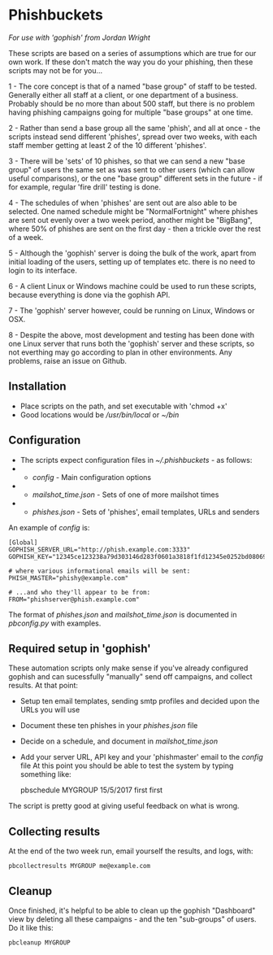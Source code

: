 # Phishbuckets

_For use with 'gophish' from Jordan Wright_

These scripts are based on a series of assumptions which are true for our own
work. If these don't match the way you do your phishing, then these scripts 
may not be for you...

1 - The core concept is that of a named "base group" of staff to be tested.
    Generally either all staff at a client, or one department of a business.
    Probably should be no more than about 500 staff, but there is no problem
    having phishing campaigns going for multiple "base groups" at one time.

2 - Rather than send a base group all the same 'phish', and all at once - the 
    scripts instead send different 'phishes', spread over two weeks, with each 
    staff member getting at least 2 of the 10 different 'phishes'.

3 - There will be 'sets' of 10 phishes, so that we can send a new "base group" 
    of users the same set as was sent to other users (which can allow useful 
    comparisons), or the one "base group" different sets in the future - if for 
    example, regular 'fire drill' testing is done.

4 - The schedules of when 'phishes' are sent out are also able to be selected. 
    One named schedule might be "NormalFortnight" where phishes are sent out 
    evenly over a two week period, another might be "BigBang", where 50% of 
    phishes are sent on the first day - then a trickle over the rest of a week.

5 - Although the 'gophish' server is doing the bulk of the work, apart from 
    initial loading of the users, setting up of templates etc. there is no 
    need to login to its interface. 
    
6 - A client Linux or Windows machine could be used to run these scripts,
    because everything is done via the gophish API. 
    
7 - The 'gophish' server however, could be running on Linux, Windows or OSX.

8 - Despite the above, most development and testing has been done with one Linux
    server that runs both the 'gophish' server and these scripts, so not 
    everthing may go according to plan in other environments. Any problems, 
    raise an issue on Github.

## Installation

* Place scripts on the path, and set executable with 'chmod +x'
* Good locations would be _/usr/bin/local_ or _~/bin_

## Configuration

* The scripts expect configuration files in _~/.phishbuckets_ - as follows:
*  - _config_ - Main configuration options
*  - _mailshot_time.json_ - Sets of one of more mailshot times
*  - _phishes.json_ - Sets of 'phishes', email templates, URLs and senders

An example of _config_ is:

    [Global]
    GOPHISH_SERVER_URL="http://phish.example.com:3333"
    GOPHISH_KEY="12345ce123238a79d303146d283f0601a3818f1fd12345e0252bd08069a5c3cd"

    # where various informational emails will be sent:
    PHISH_MASTER="phishy@example.com"

    # ...and who they'll appear to be from:
    FROM="phishserver@phish.example.com"

The format of _phishes.json_ and _mailshot_time.json_ is documented in _pbconfig.py_
with examples.

## Required setup in 'gophish'

These automation scripts only make sense if you've already configured gophish
and can sucessfully "manually" send off campaigns, and collect results. At that
point:
* Setup ten email templates, sending smtp profiles and decided upon the URLs you
will use
* Document these ten phishes in your _phishes.json_ file
* Decide on a schedule, and document in _mailshot_time.json_ 
* Add your server URL, API key and your 'phishmaster' email to the _config_ file
At this point you should be able to test the system by typing something like:

    pbschedule MYGROUP 15/5/2017 first first

The script is pretty good at giving useful feedback on what is wrong.

## Collecting results

At the end of the two week run, email yourself the results, and logs, with:

    pbcollectresults MYGROUP me@example.com
 

## Cleanup

Once finished, it's helpful to be able to clean up the gophish "Dashboard" view 
by deleting all these campaigns - and the ten "sub-groups" of users. Do it like
this:

    pbcleanup MYGROUP


